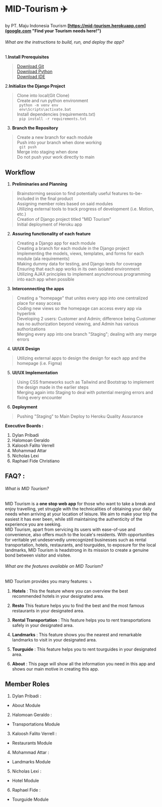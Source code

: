 MID-Tourism ✈️
==============================
by PT. Maju Indonesia Tourism **[https://mid-tourism.herokuapp.com](google.com "Find your Tourism needs here!")**

###### What are the instructions to build, run, and deploy the app?
1.**Install Prerequisites**
> [Download Git](https://git-scm.com/downloads) <br>
> [Download Python](https://www.python.org/downloads/) <br>
> [Download IDE](https://www.jetbrains.com/pycharm/promo/?source=google&medium=cpc&campaign=14122963570&term=python%20editor&gclid=CjwKCAjw7p6aBhBiEiwA83fGupTYvWpJtZpacu_aDl69BH9haCoiEb1hkr8rq6L15hpDVdDNvn7pPhoCy4cQAvD_BwE) <br>

2.**Initialize the Django Project**
> Clone into local(Git Clone) <br>
> Create and run python environment <br>
> `  python -m venv env  ` <br>
> `  env\Scripts\activate.bat  ` <br>
> Install dependencies (requirements.txt) <br>
> `  pip install -r requirements.txt  ` <br>

3. **Branch the Repository**
> Create a new branch for each module <br>
> Push into your branch when done working <br>
> `  git push  ` <br>
> Merge into staging when done <br>
> Do not push your work directly to main <br>

## Workflow
1. **Preliminaries and Planning**
> Brainstorming session to find potentially useful features to-be-included in the final product <br>
> Assigning member roles based on said modules <br>
> Utilizing external tools to track progress of development (i.e. Motion, etc.) <br>
> Creation of Django project titled "MID Tourism" <br>
> Initial deployment of Heroku app <br>

2. **Assuring functionality of each feature**
> Creating a Django app for each module <br>
> Creating a branch for each module in the Django project <br>
> Implementing the models, views, templates, and forms for each module (ala requirements) <br>
> Making dummy data for testing, and Django tests for coverage <br>
> Ensuring that each app works in its own isolated environment <br>
> Utilizing AJAX principles to implement asynchronous programming into each app when possible <br>

3. **Interconnecting the apps**
> Creating a "homepage" that unites every app into one centralized place for easy access <br>
> Coding new views so the homepage can access every app via hyperlink <br>
> Developing 2 users: Customer and Admin; difference being Customer has no authorization beyond viewing, and Admin has various authorizations <br>
> Merging every app into one branch "Staging"; dealing with any merge errors <br>

4. **UI/UX Design**
> Utilizing external apps to design the design for each app and the homepage (i.e. Figma) <br>

5. **UI/UX Implementation**
> Using CSS frameworks such as Tailwind and Bootstrap to implement the design made in the earlier steps <br>
> Merging again into Staging to deal with potential merging errors and fixing every encounter <br>

6. **Deployment**
> Pushing "Staging" to Main
> Deploy to Heroku
> Quality Assurance

**Executive Boards :**
1. Dylan Pribadi 
2. Halomoan Geraldo
3. Kaloosh Falito Verrell
4. Mohammad Attar
5. Nicholas Lexi
6. Raphael Fide Christiano

## FAQ? :
###### What is MID Tourism?
MID Tourism is a **one stop web app** for those who want to take a break and enjoy travelling, yet struggle with the technicalities of obtaining your daily needs when arriving at your location of leisure. We aim to make your trip the easiest it has ever been, while still maintaining the authenticity of the experience you are seeking. <br>
MID Tourism, apart from servicing its users with ease-of-use and convenience, also offers much to the locale's residents. With opportunities for veritable  yet undeservedly unrecognized businesses such as rental transportation, hotels, restaurants, and tourguides, to exposure for the local landmarks, MID Tourism is headstrong in its mission to create a genuine bond between visitor and visitee. 

###### What are the features available on MID Tourism?
MID Tourism provides you many features: ⤵️

1. **Hotels** :
This the feature where you can overview the best recommended hotels in your designated area.

2. **Resto**
This feature helps you to find the best and the most famous restaurants in your designated area.

3. **Rental Transportation** :
This feature helps you to rent transportations safely in your designated area.

4. **Landmarks** :
This feature shows you the nearest and remarkable landmarks to visit in your designated area.

5. **Tourguide** :
This feature helps you to rent tourguides in your designated area.

6. **About** :
This page will show all the information you need in this app and shows our main motive in creating this app.

## Member Roles
1. Dylan Pribadi :
- About Module

2. Halomoan Geraldo :
- Transportations Module

3. Kaloosh Falito Verrell :
- Restaurants Module

4. Mohammad Attar :
- Landmarks Module

5. Nicholas Lexi :
- Hotel Module

6. Raphael Fide :
- Tourguide Module
